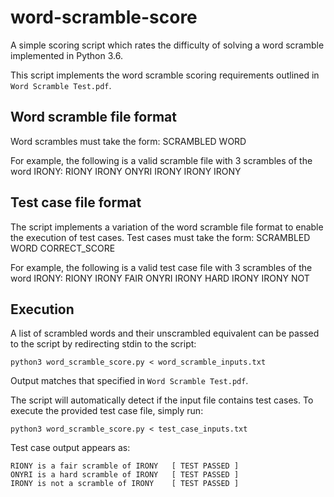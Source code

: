 # word-scramble-score
A simple scoring script which rates the difficulty of solving a word scramble implemented in Python 3.6.

This script implements the word scramble scoring requirements outlined in `Word Scramble Test.pdf`.

## Word scramble file format
Word scrambles must take the form:
SCRAMBLED WORD
  
For example, the following is a valid scramble file with 3 scrambles of the word IRONY:
RIONY IRONY
ONYRI IRONY
IRONY IRONY

## Test case file format
The script implements a variation of the word scramble file format to enable the execution of test cases. Test cases must take the form:
SCRAMBLED WORD CORRECT_SCORE

For example, the following is a valid test case file with 3 scrambles of the word IRONY:
RIONY IRONY FAIR
ONYRI IRONY HARD
IRONY IRONY NOT

## Execution
A list of scrambled words and their unscrambled equivalent can be passed to the script by redirecting stdin to the script:
```
python3 word_scramble_score.py < word_scramble_inputs.txt
```

Output matches that specified in `Word Scramble Test.pdf`.

The script will automatically detect if the input file contains test cases. To execute the provided test case file, simply run:
```
python3 word_scramble_score.py < test_case_inputs.txt
```

Test case output appears as:
```
RIONY is a fair scramble of IRONY	[ TEST PASSED ]
ONYRI is a hard scramble of IRONY	[ TEST PASSED ]
IRONY is not a scramble of IRONY	[ TEST PASSED ]
```
